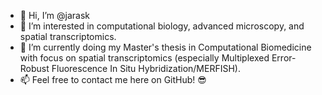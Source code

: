 - 👋 Hi, I’m @jarask
- 👀 I’m interested in computational biology, advanced microscopy, and spatial transcriptomics.
- 🌱 I’m currently doing my Master's thesis in Computational Biomedicine with focus on spatial transcriptomics (especially Multiplexed Error-Robust Fluorescence In Situ Hybridization/MERFISH).
- 📫 Feel free to contact me here on GitHub! 😎

<!---
jarask/jarask is a ✨ special ✨ repository because its `README.md` (this file) appears on your GitHub profile.
You can click the Preview link to take a look at your changes.
--->
